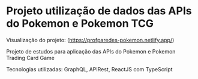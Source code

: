 # Projeto utilização de dados das APIs do Pokemon e Pokemon TCG

Visualização do projeto: (https://profparedes-pokemon.netlify.app/)

Projeto de estudos para aplicação das APIs do Pokemon e Pokemon Trading Card Game 

Tecnologias utilizadas: GraphQL, APIRest, ReactJS com TypeScript